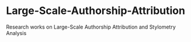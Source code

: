 # Large-Scale-Authorship-Attribution
Research works on Large-Scale Authorship Attribution and Stylometry Analysis
